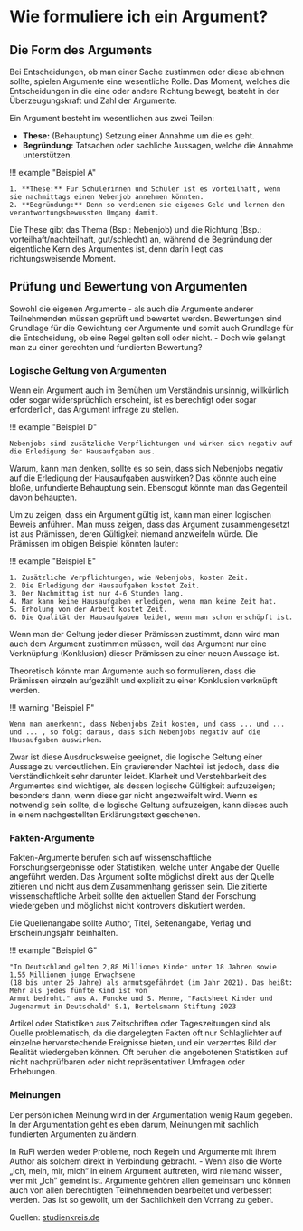 # Wie formuliere ich ein Argument?

## Die Form des Arguments
Bei Entscheidungen, ob man einer Sache zustimmen oder diese ablehnen sollte, spielen Argumente eine wesentliche Rolle. Das Moment, welches die Entscheidungen in die eine oder andere Richtung bewegt, besteht in der Überzeugungskraft und Zahl der Argumente.

Ein Argument besteht im wesentlichen aus zwei Teilen:

- **These:** (Behauptung) Setzung einer Annahme um die es geht.
- **Begründung:** Tatsachen oder sachliche Aussagen, welche die Annahme unterstützen.

!!! example "Beispiel A"

    1. **These:** Für Schülerinnen und Schüler ist es vorteilhaft, wenn sie nachmittags einen Nebenjob annehmen könnten.
    2. **Begründung:** Denn so verdienen sie eigenes Geld und lernen den verantwortungsbewussten Umgang damit.

Die These gibt das Thema (Bsp.: Nebenjob) und die Richtung (Bsp.: vorteilhaft/nachteilhaft, gut/schlecht) an, während die Begründung der eigentliche Kern des Argumentes ist, denn darin liegt das richtungsweisende Moment. 

## Prüfung und Bewertung von Argumenten

Sowohl die eigenen Argumente - als auch die Argumente anderer Teilnehmenden müssen geprüft und bewertet werden. Bewertungen sind Grundlage für die Gewichtung der Argumente und somit auch Grundlage für die Entscheidung, ob eine Regel gelten soll oder nicht. - Doch wie gelangt man zu einer gerechten und fundierten Bewertung?

### Logische Geltung von Argumenten

Wenn ein Argument auch im Bemühen um Verständnis unsinnig, willkürlich oder sogar widersprüchlich erscheint, ist es berechtigt oder sogar erforderlich, das Argument infrage zu stellen.

!!! example "Beispiel D"

    Nebenjobs sind zusätzliche Verpflichtungen und wirken sich negativ auf die Erledigung der Hausaufgaben aus.

Warum, kann man denken, sollte es so sein, dass sich Nebenjobs negativ auf die Erledigung der Hausaufgaben auswirken? Das könnte auch eine bloße, unfundierte Behauptung sein. Ebensogut könnte man das Gegenteil davon behaupten.

Um zu zeigen, dass ein Argument gültig ist, kann man einen logischen Beweis anführen. Man muss zeigen, dass das Argument zusammengesetzt ist aus Prämissen, deren Gültigkeit niemand anzweifeln würde. Die Prämissen im obigen Beispiel könnten lauten:

!!! example "Beispiel E"

    1. Zusätzliche Verpflichtungen, wie Nebenjobs, kosten Zeit.
    2. Die Erledigung der Hausaufgaben kostet Zeit.
    3. Der Nachmittag ist nur 4-6 Stunden lang.
    4. Man kann keine Hausaufgaben erledigen, wenn man keine Zeit hat.
    5. Erholung von der Arbeit kostet Zeit.
    6. Die Qualität der Hausaufgaben leidet, wenn man schon erschöpft ist.

Wenn man der Geltung jeder dieser Prämissen zustimmt, dann wird man auch dem Argument zustimmen müssen, weil das Argument nur eine Verknüpfung (Konklusion) dieser Prämissen zu einer neuen Aussage ist.

Theoretisch könnte man Argumente auch so formulieren, dass die Prämissen einzeln aufgezählt und explizit zu einer Konklusion verknüpft werden. 

!!! warning "Beispiel F"

    Wenn man anerkennt, dass Nebenjobs Zeit kosten, und dass ... und ... und ... , so folgt daraus, dass sich Nebenjobs negativ auf die Hausaufgaben auswirken.  

Zwar ist diese Ausdrucksweise geeignet, die logische Geltung einer Aussage zu verdeutlichen. Ein gravierender Nachteil ist jedoch, dass die Verständlichkeit sehr darunter leidet. Klarheit und Verstehbarkeit des Argumentes sind wichtiger, als dessen logische Gültigkeit aufzuzeigen; besonders dann, wenn diese gar nicht angezweifelt wird. Wenn es notwendig sein sollte, die logische Geltung aufzuzeigen, kann dieses auch in einem nachgestellten Erklärungstext geschehen. 

### Fakten-Argumente
Fakten-Argumente berufen sich auf wissenschaftliche Forschungsergebnisse oder Statistiken, welche unter Angabe der Quelle angeführt werden. Das Argument sollte möglichst direkt aus der Quelle zitieren und nicht aus dem Zusammenhang gerissen sein. Die zitierte wissenschaftliche Arbeit sollte den aktuellen Stand der Forschung wiedergeben und möglichst nicht kontrovers diskutiert werden.

Die Quellenangabe sollte Author, Titel, Seitenangabe, Verlag und Erscheinungsjahr beinhalten.

!!! example "Beispiel G"

    "In Deutschland gelten 2,88 Millionen Kinder unter 18 Jahren sowie 1,55 Millionen junge Erwachsene
    (18 bis unter 25 Jahre) als armutsgefährdet (im Jahr 2021). Das heißt: Mehr als jedes fünfte Kind ist von
    Armut bedroht." aus A. Funcke und S. Menne, "Factsheet Kinder und Jugenarmut in Deutschald" S.1, Bertelsmann Stiftung 2023

Artikel oder Statistiken aus Zeitschriften oder Tageszeitungen sind als Quelle problematisch, da die dargelegten Fakten oft nur Schlaglichter auf einzelne hervorstechende Ereignisse bieten, und ein verzerrtes Bild der Realität wiedergeben können. Oft beruhen die angebotenen Statistiken auf nicht nachprüfbaren oder nicht repräsentativen Umfragen oder Erhebungen.

### Meinungen
Der persönlichen Meinung wird in der Argumentation wenig Raum gegeben. In der Argumentation geht es eben darum, Meinungen mit sachlich fundierten Argumenten zu ändern. 

In RuFi werden weder Probleme, noch Regeln und Argumente mit ihrem Author als solchem direkt in Verbindung gebracht. - Wenn also die Worte „Ich, mein, mir, mich“ in einem Argument auftreten, wird niemand wissen, wer mit „Ich“ gemeint ist. Argumente gehören allen gemeinsam und können auch von allen berechtigten Teilnehmenden bearbeitet und verbessert werden. Das ist so gewollt, um der Sachlichkeit den Vorrang zu geben.


Quellen: [studienkreis.de](https://www.studienkreis.de/deutsch/argumentative-texte-schreiben/)
